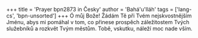 +++
title = 'Prayer bpn2873 in Česky'
author = 'Bahá'u'lláh'
tags = ['lang-cs', 'bpn-unsorted']
+++
Ó můj Bože! Žádám Tě při Tvém nejskvostnějším Jménu, abys mi pomáhal v tom, co přinese prospěch záležitostem Tvých služebníků a rozkvět Tvým městům. Tobě, vskutku, náleží moc nade vším.
